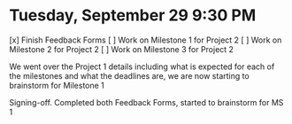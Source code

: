 # Tuesday, September 29 9:30 PM
[x] Finish Feedback Forms
[ ] Work on Milestone 1 for Project 2
[ ] Work on Milestone 2 for Project 2
[ ] Work on Milestone 3 for Project 2

We went over the Project 1 details including what is expected for each of the milestones and what the deadlines are, we are now starting to brainstorm for Milestone 1

Signing-off. Completed both Feedback Forms, started to brainstorm for MS 1
